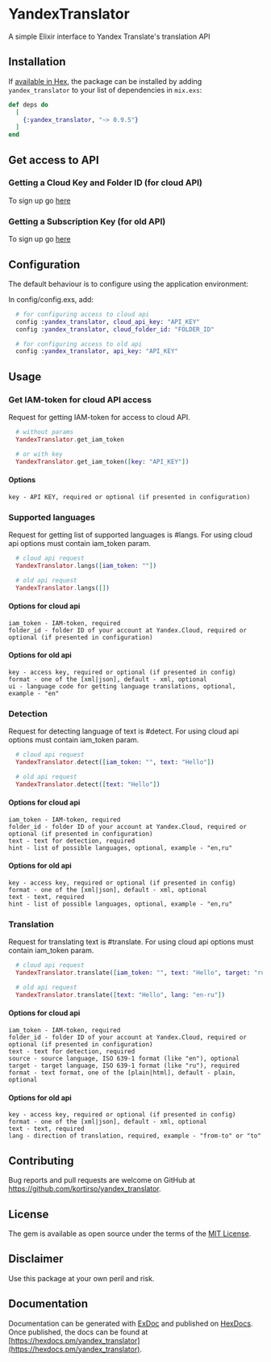 # YandexTranslator

A simple Elixir interface to Yandex Translate's translation API

## Installation

If [available in Hex](https://hex.pm/docs/publish), the package can be installed
by adding `yandex_translator` to your list of dependencies in `mix.exs`:

```elixir
def deps do
  [
    {:yandex_translator, "~> 0.9.5"}
  ]
end
```

## Get access to API

### Getting a Cloud Key and Folder ID (for cloud API)

To sign up go [here](https://cloud.yandex.com/docs/translate/concepts/auth)

### Getting a Subscription Key (for old API)

To sign up go [here](https://translate.yandex.ru/developers/keys)

## Configuration

The default behaviour is to configure using the application environment:

In config/config.exs, add:

```elixir
  # for configuring access to cloud api
  config :yandex_translator, cloud_api_key: "API_KEY"
  config :yandex_translator, cloud_folder_id: "FOLDER_ID"

  # for configuring access to old api
  config :yandex_translator, api_key: "API_KEY"
```

## Usage

### Get IAM-token for cloud API access

Request for getting IAM-token for access to cloud API.

```elixir
  # without params
  YandexTranslator.get_iam_token

  # or with key
  YandexTranslator.get_iam_token([key: "API_KEY"])
```

#### Options

    key - API KEY, required or optional (if presented in configuration)

### Supported languages

Request for getting list of supported languages is #langs.
For using cloud api options must contain iam_token param.

```elixir
  # cloud api request
  YandexTranslator.langs([iam_token: ""])

  # old api request
  YandexTranslator.langs([])
```

#### Options for cloud api

    iam_token - IAM-token, required
    folder_id - folder ID of your account at Yandex.Cloud, required or optional (if presented in configuration)

#### Options for old api

    key - access key, required or optional (if presented in config)
    format - one of the [xml|json], default - xml, optional
    ui - language code for getting language translations, optional, example - "en"

### Detection

Request for detecting language of text is #detect.
For using cloud api options must contain iam_token param.

```elixir
  # cloud api request
  YandexTranslator.detect([iam_token: "", text: "Hello"])

  # old api request
  YandexTranslator.detect([text: "Hello"])
```

#### Options for cloud api

    iam_token - IAM-token, required
    folder_id - folder ID of your account at Yandex.Cloud, required or optional (if presented in configuration)
    text - text for detection, required
    hint - list of possible languages, optional, example - "en,ru"

#### Options for old api

    key - access key, required or optional (if presented in config)
    format - one of the [xml|json], default - xml, optional
    text - text, required
    hint - list of possible languages, optional, example - "en,ru"

### Translation

Request for translating text is #translate.
For using cloud api options must contain iam_token param.

```elixir
  # cloud api request
  YandexTranslator.translate([iam_token: "", text: "Hello", target: "ru"])

  # old api request
  YandexTranslator.translate([text: "Hello", lang: "en-ru"])
```
#### Options for cloud api

    iam_token - IAM-token, required
    folder_id - folder ID of your account at Yandex.Cloud, required or optional (if presented in configuration)
    text - text for detection, required
    source - source language, ISO 639-1 format (like "en"), optional
    target - target language, ISO 639-1 format (like "ru"), required
    format - text format, one of the [plain|html], default - plain, optional

#### Options for old api

    key - access key, required or optional (if presented in config)
    format - one of the [xml|json], default - xml, optional
    text - text, required
    lang - direction of translation, required, example - "from-to" or "to"

## Contributing

Bug reports and pull requests are welcome on GitHub at https://github.com/kortirso/yandex_translator.

## License

The gem is available as open source under the terms of the [MIT License](http://opensource.org/licenses/MIT).

## Disclaimer

Use this package at your own peril and risk.

## Documentation

Documentation can be generated with [ExDoc](https://github.com/elixir-lang/ex_doc)
and published on [HexDocs](https://hexdocs.pm). Once published, the docs can
be found at [https://hexdocs.pm/yandex_translator](https://hexdocs.pm/yandex_translator).
